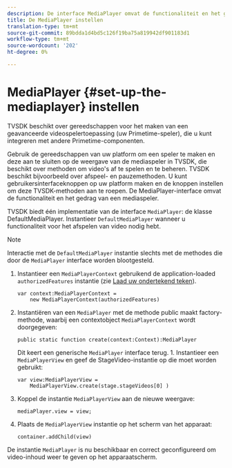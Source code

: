 ```yaml
---
description: De interface MediaPlayer omvat de functionaliteit en het gedrag van een media speler.
title: De MediaPlayer instellen
translation-type: tm+mt
source-git-commit: 89bdda1d4bd5c126f19ba75a819942df901183d1
workflow-type: tm+mt
source-wordcount: '202'
ht-degree: 0%

---
```



# MediaPlayer {#set-up-the-mediaplayer} instellen

TVSDK beschikt over gereedschappen voor het maken van een geavanceerde videospelertoepassing (uw Primetime-speler), die u kunt integreren met andere Primetime-componenten.

Gebruik de gereedschappen van uw platform om een speler te maken en deze aan te sluiten op de weergave van de mediaspeler in TVSDK, die beschikt over methoden om video&#39;s af te spelen en te beheren. TVSDK beschikt bijvoorbeeld over afspeel- en pauzemethoden. U kunt gebruikersinterfaceknoppen op uw platform maken en de knoppen instellen om deze TVSDK-methoden aan te roepen. De MediaPlayer-interface omvat de functionaliteit en het gedrag van een mediaspeler.

TVSDK biedt één implementatie van de interface `MediaPlayer`: de klasse DefaultMediaPlayer. Instantieer `DefaultMediaPlayer` wanneer u functionaliteit voor het afspelen van video nodig hebt.

>[!NOTE]
>
>Interactie met de `DefaultMediaPlayer` instantie slechts met de methodes die door de `MediaPlayer` interface worden blootgesteld.

1. Instantieer een `MediaPlayerContext` gebruikend de application-loaded `authorizedFeatures` instantie (zie [Laad uw ondertekend teken](../../tvsdk-1.4-for-desktop-hls/t-psdk-dhls-1.4-configure/t-psdk-dhls-1.4-get-signed-token.md)).

   ```
   var context:MediaPlayerContext =  
       new MediaPlayerContext(authorizedFeatures)
   ```

1. Instantiëren van een `MediaPlayer` met de methode public maakt factory-methode, waarbij een contextobject `MediaPlayerContext` wordt doorgegeven:

   ```
   public static function create(context:Context):MediaPlayer
   ```

   Dit keert een generische `MediaPlayer` interface terug. 1. Instantieer een `MediaPlayerView` en geef de StageVideo-instantie op die moet worden gebruikt:

   ```
   var view:MediaPlayerView =  
       MediaPlayerView.create(stage.stageVideos[0] )
   ```

1. Koppel de instantie `MediaPlayerView` aan de nieuwe weergave:

   ```
   mediaPlayer.view = view;
   ```

1. Plaats de `MediaPlayerView` instantie op het scherm van het apparaat:

   ```
   container.addChild(view)
   ```

De instantie `MediaPlayer` is nu beschikbaar en correct geconfigureerd om video-inhoud weer te geven op het apparaatscherm.